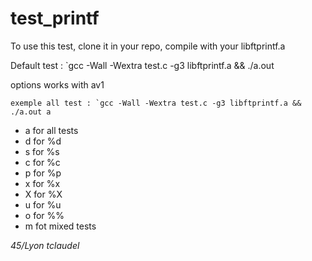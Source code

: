 # test_printf

To use this test, clone it in your repo, compile with your libftprintf.a

Default test : `gcc -Wall -Wextra test.c -g3 libftprintf.a && ./a.out

options works with av1 

    exemple all test : `gcc -Wall -Wextra test.c -g3 libftprintf.a && ./a.out a
- a for all tests
- d for %d
- s for %s
- c for %c
- p for %p
- x for %x
- X for %X
- u for %u
- o for %%
- m fot mixed tests

*45/Lyon tclaudel*
